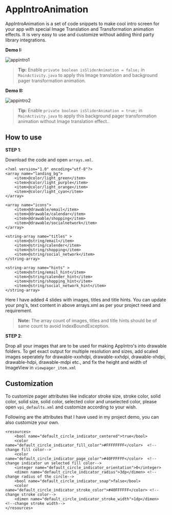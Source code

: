 # AppIntroAnimation
AppIntroAnimation is a set of code snippets to make cool intro screen for your app with special Image Translation and Transformation animation effects. It is very easy to use and customize without adding third party library integrations.

**Demo I:**


![appintro1](https://cloud.githubusercontent.com/assets/11768239/9006453/ed88bc78-37a4-11e5-9052-b8bc98678906.gif)

> **Tip:** Enable `private boolean isSliderAnimation = false;` in `MainActivity.java` to apply this Image translation and background pager transformation animation.


**Demo II:**


![appintro2](https://cloud.githubusercontent.com/assets/11768239/9006455/f2d9f3a4-37a4-11e5-8e91-092e77ca1da7.gif)


> **Tip:** Enable `private boolean isSliderAnimation = true;` in `MainActivity.java` to apply this background pager transformation animation without Image translation effect..


How to use
----------

 **STEP 1**: 
 
 Download the code and open `arrays.xml`.

    <?xml version="1.0" encoding="utf-8"?>
    <array name="landing_bg">
        <item>@color/light_green</item>
        <item>@color/light_purple</item>
        <item>@color/light_orange</item>
        <item>@color/light_cyan</item>
    </array>
    
    <array name="icons">
        <item>@drawable/email</item>
        <item>@drawable/calendar</item>
        <item>@drawable/shopping</item>
        <item>@drawable/socialnetwork</item>
    </array>
    
    <string-array name="titles" >
        <item>@string/email</item>
        <item>@string/calender</item>
        <item>@string/shopping</item>
        <item>@string/social_network</item>
    </string-array>
    
    <string-array name="hints" >
        <item>@string/email_hint</item>
        <item>@string/calender_hint</item>
        <item>@string/shopping_hint</item>
        <item>@string/social_network_hint</item>
    </string-array>

Here I have added 4 slides with images, titles and title hints. You can update your png's, text content in above arrays.xml as per your project need and requirement.


> **Note:** The array count of images, titles and title hints should be of same count to avoid IndexBoundException.



 **STEP 2**:  
 
Drop all your images that are to be used for making AppIntro's into drawable folders. To get exact output for multiple resolution and sizes, add scaled images seperately for drawable-xxxhdpi, drawable-xxhdpi, drawable-xhdpi, drawable-hdpi, drawable-mdpi etc., and fix the height and width of ImageView in `viewpager_item.xml`

Customization
-------------

To customize pager attributes like indicator stroke size, stroke color, solid color, solid size, solid color, selected color and unselected color, please open `vpi_defaults.xml` and customize according to your wish.

Following are the attributes that I have used in my project demo, you can also customize your own.

    <resources>
        <bool name="default_circle_indicator_centered">true</bool> 
        <color name="default_circle_indicator_fill_color">#FFFFFFFF</color>  <!--change fill color-->
        <color name="default_circle_indicator_page_color">#40FFFFFF</color>  <!--change indicator un selected fill color-->
        <integer name="default_circle_indicator_orientation">0</integer> 
        <dimen name="default_circle_indicator_radius">3dp</dimen> <!--change radius of the circle-->
        <bool name="default_circle_indicator_snap">false</bool> 
        <color name="default_circle_indicator_stroke_color">#40FFFFFF</color> <!--change stroke color-->
        <dimen name="default_circle_indicator_stroke_width">1dp</dimen> <!--change stroke width-->
    </resources>


